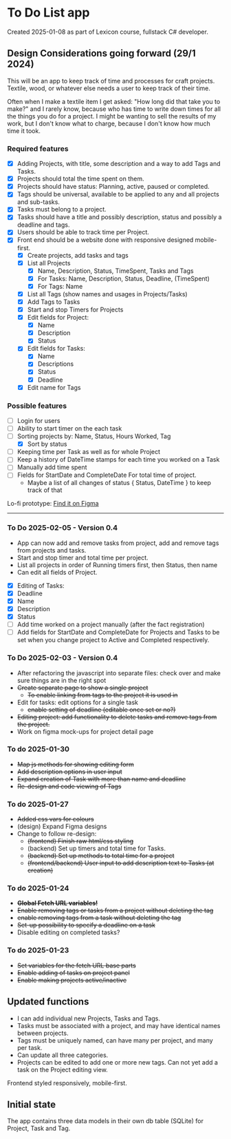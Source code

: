 # To Do List app
Created 2025-01-08 as part of Lexicon course, fullstack C# developer.

## Design Considerations going forward (29/1 2024)
This will be an app to keep track of time and processes for craft projects. Textile, wood, or whatever else needs a user to keep track of their time.

Often when I make a textile item I get asked: "How long did that take you to make?" and I rarely know, because who has time to write down times for all
the things you do for a project. I might be wanting to sell the results of my work, but I don't know what to charge, because I don't know how much time
it took.

### Required features
- [x] Adding Projects, with title, some description and a way to add Tags and Tasks.
- [x] Projects should total the time spent on them.
- [x] Projects should have status: Planning, active, paused or completed.
- [X] Tags should be universal, available to be applied to any and all projects and sub-tasks.
- [X] Tasks must belong to a project.
- [x] Tasks should have a title and possibly description, status and possibly a deadline and tags.
- [x] Users should be able to track time per Project.
- [x] Front end should be a website done with responsive designed mobile-first.
   - [x] Create projects, add tasks and tags
   - [x] List all Projects
     - [X] Name, Description, Status, TimeSpent, Tasks and Tags
     - [X] For Tasks: Name, Description, Status, Deadline, (TimeSpent)
     - [X] For Tags: Name
   - [X] List all Tags (show names and usages in Projects/Tasks)
   - [X] Add Tags to Tasks
   - [x] Start and stop Timers for Projects
   - [x] Edit fields for Project:
      - [x] Name
      - [x] Description
      - [x] Status
   - [x] Edit fields for Tasks:
      - [x] Name
      - [x] Descriptions
      - [x] Status
      - [x] Deadline
   - [x] Edit name for Tags

### Possible features
- [ ] Login for users
- [ ] Ability to start timer on the each task
- [ ] Sorting projects by: Name, Status, Hours Worked, Tag
    - [x] Sort by status
- [ ] Keeping time per Task as well as for whole Project
- [ ] Keep a history of DateTime stamps for each time you worked on a Task
- [ ] Manually add time spent
- [ ] Fields for StartDate and CompleteDate For total time of project.
   - Maybe a list of all changes of status { Status, DateTime } to keep track of that

Lo-fi prototype: [Find it on Figma](https://www.figma.com/proto/CZhjlhFft9ezpkyJNBcyUX/Crafting-To-Do?node-id=17-78&t=J5iyQDHvTie9OMjz-1&scaling=min-zoom&content-scaling=fixed&page-id=0%3A1&starting-point-node-id=17%3A77)

--------------------------------------------------
### To Do 2025-02-05 - Version 0.4
* App can now add and remove tasks from project, add and remove tags from projects and tasks.
* Start and stop timer and total time per project.
* List all projects in order of Running timers first, then Status, then name
* Can edit all fields of Project.
- [x]  Editing of Tasks:
  - [x] Deadline
  - [x] Name
  - [x] Description
  - [x] Status
- [ ] Add time worked on a project manually (after the fact registration)
- [ ] Add fields for StartDate and CompleteDate for Projects and Tasks to be set when you change project to Active and Completed respectively.

### To Do 2025-02-03 - Version 0.4
* After refactoring the javascript into separate files: check over and make sure things are in the right spot
* ~~Create separate page to show a single project~~
  * ~~To enable linking from tags to the project it is used in~~
* Edit for tasks: edit options for a single task
   * ~~enable setting of deadline (editable once set or no?)~~
* ~~Editing project: add functionality to delete tasks and remove tags from the project.~~
* Work on figma mock-ups for project detail page

### To do 2025-01-30
* ~~Map js methods for showing editing form~~
* ~~Add description options in user input~~
* ~~Expand creation of Task with more than name and deadline~~
* ~~Re-design and code viewing of Tags~~

### To do 2025-01-27
* ~~Added css vars for colours~~ 
* (design) Expand Figma designs
* Change to follow re-design:
  * ~~(frontend) Finish raw html/css styling~~
  * (backend) Set up timers and total time for Tasks.
  * ~~(backend) Set up methods to total time for a project~~
  * ~~(frontend/backend) User input to add description text to Tasks (at creation)~~

### To do 2025-01-24
* ~~**Global Fetch URL variables!**~~
* ~~Enable removing tags or tasks from a project without deleting the tag~~
* ~~enable removing tags from a task without deleting the tag~~
* ~~Set-up possibility to specify a deadline on a task~~
* Disable editing on completed tasks?

### To do 2025-01-23
* ~~Set variables for the fetch URL base parts~~
* ~~Enable adding of tasks on project panel~~
* ~~Enable making projects active/inactive~~

## Updated functions
* I can add individual new Projects, Tasks and Tags. 
* Tasks must be associated with a project, and may have identical names between projects.
* Tags must be uniquely named, can have many per project, and many per task.
* Can update all three categories.
* Projects can be edited to add one or more new tags. Can not yet add a task on the Project editing view.

Frontend styled responsively, mobile-first.

## Initial state
The app contains three data models in their own db table (SQLite) for Project, Task and Tag. 
